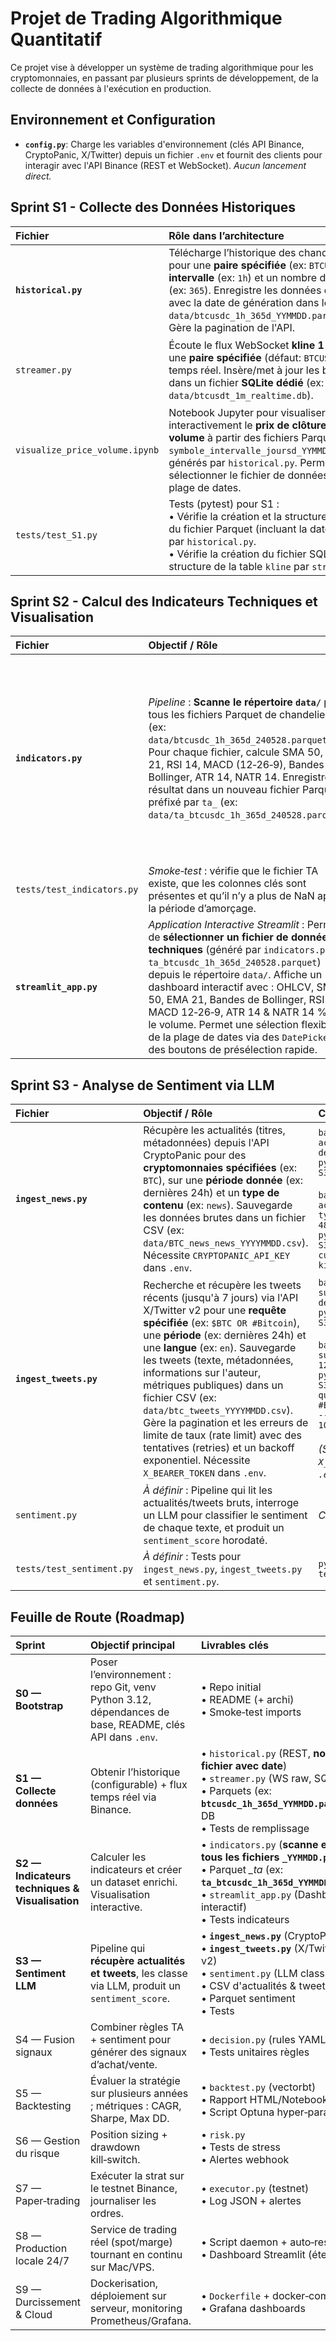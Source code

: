 # Projet de Trading Algorithmique Quantitatif

Ce projet vise à développer un système de trading algorithmique pour les cryptomonnaies, en passant par plusieurs sprints de développement, de la collecte de données à l'exécution en production.

## Environnement et Configuration

*   **`config.py`**: Charge les variables d'environnement (clés API Binance, CryptoPanic, X/Twitter) depuis un fichier `.env` et fournit des clients pour interagir avec l'API Binance (REST et WebSocket). *Aucun lancement direct.*

## Sprint S1 - Collecte des Données Historiques

| Fichier             | Rôle dans l’architecture                                                                                                                                                                                              | Commandes clés                                                                                                                                                                                             |
| :------------------ | :-------------------------------------------------------------------------------------------------------------------------------------------------------------------------------------------------------------------- | :--------------------------------------------------------------------------------------------------------------------------------------------------------------------------------------------------------- |
| **`historical.py`** | Télécharge l’historique des chandeliers pour une **paire spécifiée** (ex: `BTCUSDC`), un **intervalle** (ex: `1h`) et un nombre de **jours** (ex: `365`). Enregistre les données en **Parquet** avec la date de génération dans le nom (ex: `data/btcusdc_1h_365d_YYMMDD.parquet`). Gère la pagination de l'API. | ```bash # Pour BTCUSDT, intervalle 15m, sur les 90 derniers jours: ``` <br> ```python S1/historical.py --symbol BTCUSDT --interval 15m --days 90``` <br> *(Le nom du fichier inclura la date du jour, ex: `..._90d_240528.parquet`)* |
| `streamer.py`       | Écoute le flux WebSocket **kline 1 min** pour une **paire spécifiée** (défaut: `BTCUSDT`) en temps réel. Insère/met à jour les bougies dans un fichier **SQLite dédié** (ex: `data/btcusdt_1m_realtime.db`).             | ```bash # Pour BTCUSDT (défaut):``` <br> ```python S1/streamer.py``` <br><br> ```bash # Pour ETHUSDC:``` <br> ```python S1/streamer.py --symbol ETHUSDC``` <br> *(boucle continue, Ctrl‑C pour arrêter)* |
| `visualize_price_volume.ipynb` | Notebook Jupyter pour visualiser interactivement le **prix de clôture** et le **volume** à partir des fichiers Parquet (format `symbole_intervalle_joursd_YYMMDD.parquet`) générés par `historical.py`. Permet de sélectionner le fichier de données et une plage de dates. | Ouvrir et exécuter les cellules dans Jupyter Notebook/Lab.<br>Ex : `jupyter notebook S1/notebooks/visualize_price_volume.ipynb` |
| `tests/test_S1.py`  | Tests (pytest) pour S1 :<br>• Vérifie la création et la structure de base du fichier Parquet (incluant la date) généré par `historical.py`.<br>• Vérifie la création du fichier SQLite et la structure de la table `kline` par `streamer.py`. | ```pytest tests/test_S1.py``` <br>ou ```pytest tests/```                                                                                                                                     |

## Sprint S2 - Calcul des Indicateurs Techniques et Visualisation

| Fichier                 | Objectif / Rôle                                                                                                                                                                                                                                     | Commande principale                                                                                                                                                                                                                                                                                                                                                                                                                                |
| :---------------------- | :-------------------------------------------------------------------------------------------------------------------------------------------------------------------------------------------------------------------------------------------------- | :------------------------------------------------------------------------------------------------------------------------------------------------------------------------------------------------------------------------------------------------------------------------------------------------------------------------------------------------------------------------------------------------------------------------------------------------- |
| **`indicators.py`**     | *Pipeline* : **Scanne le répertoire `data/`** pour tous les fichiers Parquet de chandeliers (ex: `data/btcusdc_1h_365d_240528.parquet`). Pour chaque fichier, calcule SMA 50, EMA 21, RSI 14, MACD (12‑26‑9), Bandes de Bollinger, ATR 14, NATR 14. Enregistre le résultat dans un nouveau fichier Parquet préfixé par `ta_` (ex: `data/ta_btcusdc_1h_365d_240528.parquet`). | ```bash # S'assurer d'abord que les données historiques existent, ex:``` <br> ```python S1/historical.py --symbol BTCUSDC --interval 1h --days 365``` <br><br> ```bash # Calcule les indicateurs pour TOUS les fichiers correspondants dans data/:``` <br> ```python S2/indicators.py``` <br><br> ```bash # Pour forcer le recalcul si les fichiers TA existent déjà:``` <br> ```python S2/indicators.py --overwrite``` |
| `tests/test_indicators.py`| *Smoke‑test* : vérifie que le fichier TA existe, que les colonnes clés sont présentes et qu’il n’y a plus de NaN après la période d’amorçage.                                                                                                         | `pytest tests/test_indicators.py`                                                                                                                                                                                                                                                                                                                                                                                                                  |
| **`streamlit_app.py`**  | *Application Interactive Streamlit* : Permet de **sélectionner un fichier de données techniques** (généré par `indicators.py`, ex: `ta_btcusdc_1h_365d_240528.parquet`) depuis le répertoire `data/`. Affiche un dashboard interactif avec : OHLCV, SMA 50, EMA 21, Bandes de Bollinger, RSI 14, MACD 12‑26‑9, ATR 14 & NATR 14 %, et le volume. Permet une sélection flexible de la plage de dates via des `DatePicker` et des boutons de présélection rapide. | ```bash # Lancer l'application Streamlit (assurez-vous que S2/streamlit_app.py est le bon chemin):``` <br> ```streamlit run S2/streamlit_app.py```                                                                                                                                                                                                                                                                                                |

## Sprint S3 - Analyse de Sentiment via LLM

| Fichier                | Objectif / Rôle                                                                                                                                                                                                                         | Commande principale                                                                                                                                                                                                                                                                                                                                                                                                                   |
| :--------------------- | :-------------------------------------------------------------------------------------------------------------------------------------------------------------------------------------------------------------------------------------- | :------------------------------------------------------------------------------------------------------------------------------------------------------------------------------------------------------------------------------------------------------------------------------------------------------------------------------------------------------------------------------------------------------------------------------------ |
| **`ingest_news.py`**   | Récupère les actualités (titres, métadonnées) depuis l'API CryptoPanic pour des **cryptomonnaies spécifiées** (ex: `BTC`), sur une **période donnée** (ex: dernières 24h) et un **type de contenu** (ex: `news`). Sauvegarde les données brutes dans un fichier CSV (ex: `data/BTC_news_news_YYYYMMDD.csv`). Nécessite `CRYPTOPANIC_API_KEY` dans `.env`. | ```bash # Pour les actualités Bitcoin des dernières 24h (défaut):``` <br> ```python S3/ingest_news.py``` <br><br> ```bash # Pour les actualités ETH & ADA, type "media", dernières 48h:``` <br> ```python S3/ingest_news.py --currencies ETH,ADA --kind media --hours 48``` |
| **`ingest_tweets.py`** | Recherche et récupère les tweets récents (jusqu'à 7 jours) via l'API X/Twitter v2 pour une **requête spécifiée** (ex: `$BTC OR #Bitcoin`), une **période** (ex: dernières 24h) et une **langue** (ex: `en`). Sauvegarde les tweets (texte, métadonnées, informations sur l'auteur, métriques publiques) dans un fichier CSV (ex: `data/btc_tweets_YYYYMMDD.csv`). Gère la pagination et les erreurs de limite de taux (rate limit) avec des tentatives (retries) et un backoff exponentiel. Nécessite `X_BEARER_TOKEN` dans `.env`. | ```bash # Pour les tweets sur Bitcoin des dernières 24h (défaut):``` <br> ```python S3/ingest_tweets.py``` <br><br> ```bash # Pour les tweets sur Ethereum, dernières 12h, max 100 tweets:``` <br> ```python S3/ingest_tweets.py --query "$ETH OR #Ethereum -is:retweet" --hours 12 --max_tweets 100``` <br><br> *(S'assurer que `X_BEARER_TOKEN` est dans `.env`)* |
| `sentiment.py`         | *À définir* : Pipeline qui lit les actualités/tweets bruts, interroge un LLM pour classifier le sentiment de chaque texte, et produit un `sentiment_score` horodaté. | *Commande à définir*                                                                                                                                                                                                                                                                                                                                                                                                                       |
| `tests/test_sentiment.py`| *À définir* : Tests pour `ingest_news.py`, `ingest_tweets.py` et `sentiment.py`.                                                                                                                                                            | `pytest tests/test_sentiment.py`                                                                                                                                                                                                                                                                                                                                                                                                       |


## Feuille de Route (Roadmap)

| Sprint             | Objectif principal                                                                                      | Livrables clés                                                                                                                                       |
| :----------------- | :------------------------------------------------------------------------------------------------------ | :--------------------------------------------------------------------------------------------------------------------------------------------------- |
| **S0 — Bootstrap** | Poser l’environnement : repo Git, venv Python 3.12, dépendances de base, README, clés API dans `.env`.     | • Repo initial<br>• README (+ archi)<br>• Smoke‑test imports                                                                                        |
| **S1 — Collecte données** | Obtenir l’historique (configurable) + flux temps réel via Binance.                                       | • `historical.py` (REST, **nom de fichier avec date**)<br>• `streamer.py` (WS raw, SQLite)<br>• Parquets (ex: **`btcusdc_1h_365d_YYMMDD.parquet`**) & DB<br>• Tests de remplissage |
| **S2 — Indicateurs techniques & Visualisation** | Calculer les indicateurs et créer un dataset enrichi. Visualisation interactive.                        | • `indicators.py` (**scanne et traite tous les fichiers `_YYMMDD.parquet`**)<br>• Parquet *_ta* (ex: **`ta_btcusdc_1h_365d_YYMMDD.parquet`**)<br>• `streamlit_app.py` (Dashboard interactif)<br>• Tests indicateurs |
| **S3 — Sentiment LLM** | Pipeline qui **récupère actualités et tweets**, les classe via LLM, produit un `sentiment_score`.     | • **`ingest_news.py`** (CryptoPanic API)<br>• **`ingest_tweets.py`** (X/Twitter API v2)<br>• `sentiment.py` (LLM classification)<br>• CSV d'actualités & tweets bruts<br>• Parquet sentiment<br>• Tests |
| S4 — Fusion signaux  | Combiner règles TA + sentiment pour générer des signaux d’achat/vente.                                   | • `decision.py` (rules YAML)<br>• Tests unitaires règles                                                                                              |
| S5 — Backtesting     | Évaluer la stratégie sur plusieurs années ; métriques : CAGR, Sharpe, Max DD.                             | • `backtest.py` (vectorbt)<br>• Rapport HTML/Notebook<br>• Script Optuna hyper‑param                                                                 |
| S6 — Gestion du risque | Position sizing + drawdown kill‑switch.                                                                 | • `risk.py`<br>• Tests de stress<br>• Alertes webhook                                                                                                |
| S7 — Paper‑trading   | Exécuter la strat sur le testnet Binance, journaliser les ordres.                                         | • `executor.py` (testnet)<br>• Log JSON + alertes                                                                                                   |
| S8 — Production locale 24/7 | Service de trading réel (spot/marge) tournant en continu sur Mac/VPS.                                  | • Script daemon + auto‑restart<br>• Dashboard Streamlit (étendu)                                                                                     |
| S9 — Durcissement & Cloud | Dockerisation, déploiement sur serveur, monitoring Prometheus/Grafana.                                  | • `Dockerfile` + docker‑compose<br>• Grafana dashboards                                                                                             |